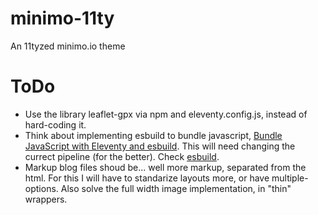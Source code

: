 # minimo-11ty
An 11tyzed minimo.io theme

# ToDo

* Use the library leaflet-gpx via npm and eleventy.config.js, instead of hard-coding it.
* Think about implementing esbuild to bundle javascript, [Bundle JavaScript with Eleventy and esbuild](https://blog.r0b.io/post/bundle-javascript-with-eleventy-and-esbuild/). This will need changing the currect pipeline (for the better). Check [esbuild](https://github.com/evanw/esbuild).
* Markup blog files shoud be... well more markup, separated from the html. For this I will have to standarize layouts more, or have multiple-options. Also solve the full width image implementation, in "thin" wrappers.
